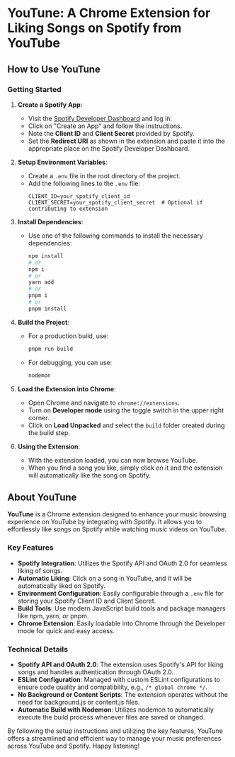 # YouTune: A Chrome Extension for Liking Songs on Spotify from YouTube

## How to Use YouTune

### Getting Started

1. **Create a Spotify App**:

    - Visit the [Spotify Developer Dashboard](https://developer.spotify.com/dashboard) and log in.
    - Click on "Create an App" and follow the instructions.
    - Note the **Client ID** and **Client Secret** provided by Spotify.
    - Set the **Redirect URI** as shown in the extension and paste it into the appropriate place on the Spotify Developer Dashboard.

2. **Setup Environment Variables**:

    - Create a `.env` file in the root directory of the project.
    - Add the following lines to the `.env` file:
        ```plaintext
        CLIENT_ID=your_spotify_client_id
        CLIENT_SECRET=your_spotify_client_secret  # Optional if contributing to extension
        ```

3. **Install Dependencies**:

    - Use one of the following commands to install the necessary dependencies:
        ```bash
        npm install
        # or
        npm i
        # or
        yarn add
        # or
        pnpm i
        # or
        pnpm install
        ```

4. **Build the Project**:

    - For a production build, use:
        ```bash
        pnpm run build
        ```
    - For debugging, you can use:
        ```bash
        nodemon
        ```

5. **Load the Extension into Chrome**:

    - Open Chrome and navigate to `chrome://extensions`.
    - Turn on **Developer mode** using the toggle switch in the upper right corner.
    - Click on **Load Unpacked** and select the `build` folder created during the build step.

6. **Using the Extension**:
    - With the extension loaded, you can now browse YouTube.
    - When you find a song you like, simply click on it and the extension will automatically like the song on Spotify.

## About YouTune

**YouTune** is a Chrome extension designed to enhance your music browsing experience on YouTube by integrating with Spotify. It allows you to effortlessly like songs on Spotify while watching music videos on YouTube.

### Key Features

-   **Spotify Integration**: Utilizes the Spotify API and OAuth 2.0 for seamless liking of songs.
-   **Automatic Liking**: Click on a song in YouTube, and it will be automatically liked on Spotify.
-   **Environment Configuration**: Easily configurable through a `.env` file for storing your Spotify Client ID and Client Secret.
-   **Build Tools**: Use modern JavaScript build tools and package managers like npm, yarn, or pnpm.
-   **Chrome Extension**: Easily loadable into Chrome through the Developer mode for quick and easy access.

### Technical Details

-   **Spotify API and OAuth 2.0**: The extension uses Spotify's API for liking songs and handles authentication through OAuth 2.0.
-   **ESLint Configuration**: Managed with custom ESLint configurations to ensure code quality and compatibility, e.g., `/* global chrome */`.
-   **No Background or Content Scripts**: The extension operates without the need for background.js or content.js files.
-   **Automatic Build with Nodemon**: Utilizes nodemon to automatically execute the build process whenever files are saved or changed.

By following the setup instructions and utilizing the key features, YouTune offers a streamlined and efficient way to manage your music preferences across YouTube and Spotify. Happy listening!
